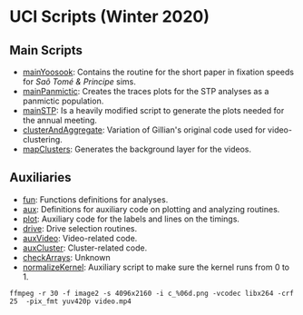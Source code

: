 # UCI Scripts (Winter 2020)

##  Main Scripts

* [mainYoosook](./mainYoosook.py): Contains the routine for the short paper in fixation speeds for _Saõ Tomé & Principe_ sims.
* [mainPanmictic](./mainPanmictic): Creates the traces plots for the STP analyses as a panmictic population.
* [mainSTP](./mainSTP.py): Is a heavily modified script to generate the plots needed for the annual meeting.
* [clusterAndAggregate](./clusterAndAggregate.py): Variation of Gillian's original code used for video-clustering.
* [mapClusters](./mapClusters.py): Generates the background layer for the videos.


##  Auxiliaries

* [fun](./fun.py): Functions definitions for analyses.
* [aux](./aux.py): Definitions for auxiliary code on plotting and analyzing routines.
* [plot](./plot.py): Auxiliary code for the labels and lines on the timings.
* [drive](./drive.py): Drive selection routines.
* [auxVideo](./auxVideo.py): Video-related code.
* [auxCluster](./auxCluster.py): Cluster-related code.
* [checkArrays](./checkArrays.py): Unknown
* [normalizeKernel](./normalizeKernel.py): Auxiliary script to make sure the kernel runs from 0 to 1.

```
ffmpeg -r 30 -f image2 -s 4096x2160 -i c_%06d.png -vcodec libx264 -crf 25  -pix_fmt yuv420p video.mp4
```
